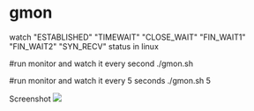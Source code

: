 # gmon
watch "ESTABLISHED" "TIMEWAIT" "CLOSE_WAIT" "FIN_WAIT1" "FIN_WAIT2" "SYN_RECV" status in linux

#run monitor and watch it every second
./gmon.sh 

#run monitor and watch it every 5 seconds
./gmon.sh  5

Screenshot
![](http://i.imgur.com/o7YVrdK.png)
